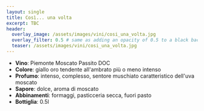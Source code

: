 ```yaml
---
layout: single
title: Così... una volta  
excerpt: TBC
header:
  overlay_image: /assets/images/vini/cosi_una_volta.jpg
  overlay_filter: 0.5 # same as adding an opacity of 0.5 to a black background
  teaser: /assets/images/vini/cosi_una_volta.jpg
---
```


- **Vino**: Piemonte Moscato Passito DOC
- **Colore**: giallo oro tendente all'ambrato più o meno intenso
- **Profumo**: intenso, complesso, sentore muschiato caratteristico dell'uva moscato 
- **Sapore**: dolce, aroma di moscato 
- **Abbinamenti**: formaggi, pasticceria secca, fuori pasto
- **Bottiglia**: 0.5l
